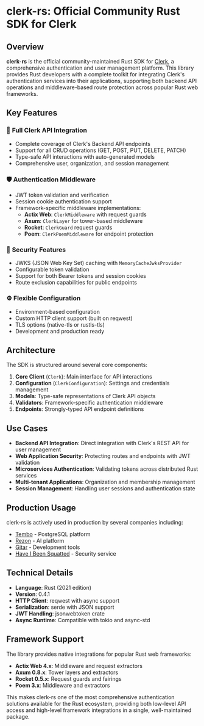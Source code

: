 # clerk-rs: Official Community Rust SDK for Clerk

## Overview

**clerk-rs** is the official community-maintained Rust SDK for [Clerk](https://clerk.com), a comprehensive authentication and user management platform. This library provides Rust developers with a complete toolkit for integrating Clerk's authentication services into their applications, supporting both backend API operations and middleware-based route protection across popular Rust web frameworks.

## Key Features

### 🔌 **Full Clerk API Integration**
- Complete coverage of Clerk's Backend API endpoints
- Support for all CRUD operations (GET, POST, PUT, DELETE, PATCH)
- Type-safe API interactions with auto-generated models
- Comprehensive user, organization, and session management

### 🛡️ **Authentication Middleware**
- JWT token validation and verification
- Session cookie authentication support
- Framework-specific middleware implementations:
  - **Actix Web**: `ClerkMiddleware` with request guards
  - **Axum**: `ClerkLayer` for tower-based middleware 
  - **Rocket**: `ClerkGuard` request guards
  - **Poem**: `ClerkPoemMiddleware` for endpoint protection

### 🔑 **Security Features**
- JWKS (JSON Web Key Set) caching with `MemoryCacheJwksProvider`
- Configurable token validation
- Support for both Bearer tokens and session cookies
- Route exclusion capabilities for public endpoints

### ⚙️ **Flexible Configuration**
- Environment-based configuration
- Custom HTTP client support (built on reqwest)
- TLS options (native-tls or rustls-tls)
- Development and production ready

## Architecture

The SDK is structured around several core components:

1. **Core Client** (`Clerk`): Main interface for API interactions
2. **Configuration** (`ClerkConfiguration`): Settings and credentials management  
3. **Models**: Type-safe representations of Clerk API objects
4. **Validators**: Framework-specific authentication middleware
5. **Endpoints**: Strongly-typed API endpoint definitions

## Use Cases

- **Backend API Integration**: Direct integration with Clerk's REST API for user management
- **Web Application Security**: Protecting routes and endpoints with JWT validation
- **Microservices Authentication**: Validating tokens across distributed Rust services
- **Multi-tenant Applications**: Organization and membership management
- **Session Management**: Handling user sessions and authentication state

## Production Usage

clerk-rs is actively used in production by several companies including:
- [Tembo](https://tembo.io) - PostgreSQL platform
- [Rezon](https://rezon.ai) - AI platform
- [Gitar](https://gitar.co) - Development tools
- [Have I Been Squatted](https://haveibeensquatted.com) - Security service

## Technical Details

- **Language**: Rust (2021 edition)
- **Version**: 0.4.1
- **HTTP Client**: reqwest with async support
- **Serialization**: serde with JSON support
- **JWT Handling**: jsonwebtoken crate
- **Async Runtime**: Compatible with tokio and async-std

## Framework Support

The library provides native integrations for popular Rust web frameworks:

- **Actix Web 4.x**: Middleware and request extractors
- **Axum 0.8.x**: Tower layers and extractors  
- **Rocket 0.5.x**: Request guards and fairings
- **Poem 3.x**: Middleware and extractors

This makes clerk-rs one of the most comprehensive authentication solutions available for the Rust ecosystem, providing both low-level API access and high-level framework integrations in a single, well-maintained package.
